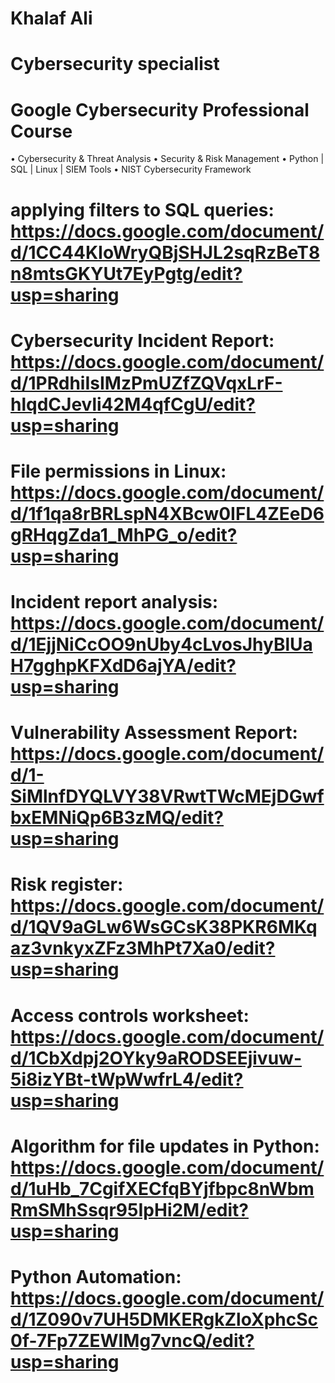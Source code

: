 # Khalaf Ali
# Cybersecurity specialist
# Google Cybersecurity Professional Course
•	Cybersecurity & Threat Analysis
•	Security & Risk Management
•	Python | SQL | Linux | SIEM Tools
•	NIST Cybersecurity Framework
# applying filters to SQL queries: https://docs.google.com/document/d/1CC44KIoWryQBjSHJL2sqRzBeT8n8mtsGKYUt7EyPgtg/edit?usp=sharing
# Cybersecurity Incident Report: https://docs.google.com/document/d/1PRdhiIsIMzPmUZfZQVqxLrF-hlqdCJevli42M4qfCgU/edit?usp=sharing
# File permissions in Linux: https://docs.google.com/document/d/1f1qa8rBRLspN4XBcw0IFL4ZEeD6gRHqgZda1_MhPG_o/edit?usp=sharing
# Incident report analysis: https://docs.google.com/document/d/1EjjNiCcOO9nUby4cLvosJhyBlUaH7gghpKFXdD6ajYA/edit?usp=sharing
# Vulnerability Assessment Report: https://docs.google.com/document/d/1-SiMlnfDYQLVY38VRwtTWcMEjDGwfbxEMNiQp6B3zMQ/edit?usp=sharing
# Risk register: https://docs.google.com/document/d/1QV9aGLw6WsGCsK38PKR6MKqaz3vnkyxZFz3MhPt7Xa0/edit?usp=sharing
# Access controls worksheet: https://docs.google.com/document/d/1CbXdpj2OYky9aRODSEEjivuw-5i8izYBt-tWpWwfrL4/edit?usp=sharing
# Algorithm for file updates in Python: https://docs.google.com/document/d/1uHb_7CgifXECfqBYjfbpc8nWbmRmSMhSsqr95IpHi2M/edit?usp=sharing
# Python Automation: https://docs.google.com/document/d/1Z090v7UH5DMKERgkZloXphcSc0f-7Fp7ZEWIMg7vncQ/edit?usp=sharing
